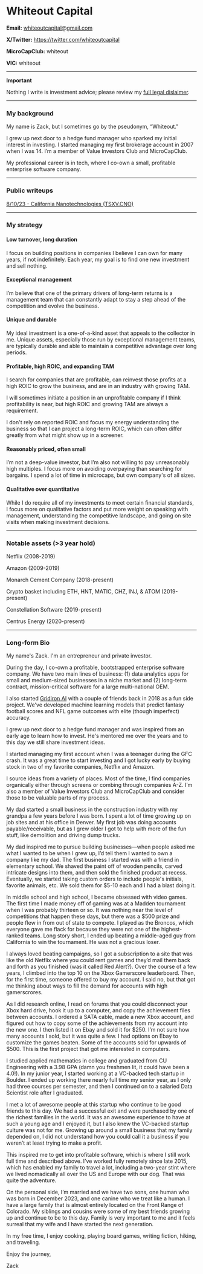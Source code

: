 # Whiteout Capital

**Email:** whiteoutcapital@gmail.com

**X/Twitter:** https://twitter.com/whiteoutcapital

**MicroCapClub:** whiteout

**VIC:** whiteout

---

**Important**

Nothing I write is investment advice; please review my [full legal dislaimer](/legal-disclaimer).

---

### My background

My name is Zack, but I sometimes go by the pseudonym, “Whiteout.” 

I grew up next door to a hedge fund manager who sparked my initial interest in investing. I started managing my first brokerage account in 2007 when I was 14. I’m a member of Value Investors Club and MicroCapClub.

My professional career is in tech, where I co-own a small, profitable enterprise software company.

---

### Public writeups

[8/10/23 - California Nanotechnologies (TSXV.CNO)](/writeups/california-nanotechnologies)

---

### My strategy

#### Low turnover, long duration

I focus on building positions in companies I believe I can own for many years, if not indefinitely. Each year, my goal is to find one new investment and sell nothing.

#### Exceptional management

I’m believe that one of the primary drivers of long-term returns is a management team that can constantly adapt to stay a step ahead of the competition and evolve the business.

#### Unique and durable

My ideal investment is a one-of-a-kind asset that appeals to the collector in me. Unique assets, especially those run by exceptional management teams, are typically durable and able to maintain a competitive advantage over long periods.

#### Profitable, high ROIC, and expanding TAM

I search for companies that are profitable, can reinvest those profits at a high ROIC to grow the business, and are in an industry with growing TAM. 

I will sometimes initiate a position in an unprofitable company if I think profitability is near, but high ROIC and growing TAM are always a requirement. 

I don't rely on reported ROIC and focus my energy understanding the business so that I can project a long-term ROIC, which can often differ greatly from what might show up in a screener.

#### Reasonably priced, often small

I’m not a deep-value investor, but I’m also not willing to pay unreasonably high multiples. I focus more on avoiding overpaying than searching for bargains. I spend a lot of time in microcaps, but own company's of all sizes.

#### Qualitative over quantitative

While I do require all of my investments to meet certain financial standards, I focus more on qualitative factors and put more weight on speaking with management, understanding the competitive landscape, and going on site visits when making investment decisions.

---

### Notable assets (>3 year hold)

Netflix (2008-2019)

Amazon (2009-2019)

Monarch Cement Company (2018-present)

Crypto basket including ETH, HNT, MATIC, CHZ, INJ, & ATOM (2019-present)

Constellation Software (2019-present)

Centrus Energy (2020-present)

---

### Long-form Bio

My name's Zack. I'm an entrepreneur and private investor.

During the day, I co-own a profitable, bootstrapped enterprise software company. We have two main lines of business: (1) data analytics apps for small and medium-sized businesses in a niche market and (2) long-term contract, mission-critical software for a large multi-national OEM. 

I also started [Gridiron AI](gridironai.com) with a couple of friends back in 2018 as a fun side project. We've developed machine learning models that predict fantasy football scores and NFL game outcomes with elite (though imperfect) accuracy.

I grew up next door to a hedge fund manager and was inspired from an early age to learn how to invest. He's mentored me over the years and to this day we still share investment ideas.

I started managing my first account when I was a teenager during the GFC crash. It was a great time to start investing and I got lucky early by buying stock in two of my favorite companies, Netflix and Amazon. 

I source ideas from a variety of places. Most of the time, I find companies organically either through screens or combing through companies A-Z. I’m also a member of Value Investors Club and MicroCapClub and consider those to be valuable parts of my process. 

My dad started a small business in the construction industry with my grandpa a few years before I was born. I spent a lot of time growing up on job sites and at his office in Denver. My first job was doing accounts payable/receivable, but as I grew older I got to help with more of the fun stuff, like demolition and driving dump trucks. 

My dad inspired me to pursue building businesses—when people asked me what I wanted to be when I grew up, I’d tell them I wanted to own a company like my dad. The first business I started was with a friend in elementary school. We shaved the paint off of wooden pencils, carved intricate designs into them, and then sold the finished product at recess. Eventually, we started taking custom orders to include people's initials, favorite animals, etc. We sold them for $5-10 each and I had a blast doing it. 

In middle school and high school, I became obsessed with video games. The first time I made money off of gaming was at a Madden tournament when I was probably thirteen or so. It was nothing near the level of competitions that happen these days, but there was a $500 prize and people flew in from out of state to compete. I played as the Broncos, which everyone gave me flack for because they were not one of the highest-ranked teams. Long story short, I ended up beating a middle-aged guy from California to win the tournament. He was not a gracious loser.

I always loved beating campaigns, so I got a subscription to a site that was like the old Netflix where you could rent games and they’d mail them back and forth as you finished (was it called Red Alert?). Over the course of a few years, I climbed into the top 10 on the Xbox Gamerscore leaderboard. Then, for the first time, someone offered to buy my account. I said no, but that got me thinking about ways to fill the demand for accounts with high gamerscrores. 

As I did research online, I read on forums that you could disconnect your Xbox hard drive, hook it up to a computer, and copy the achievement files between accounts. I ordered a SATA cable, made a new Xbox account, and figured out how to copy some of the achievements from my account into the new one. I then listed it on Ebay and sold it for $250. I’m not sure how many accounts I sold, but it was quite a few. I had options on Ebay to customize the games beaten. Some of the accounts sold for upwards of $500. This is the first project that got me interested in computers. 

I studied applied mathematics in college and graduated from CU Engineering with a 3.98 GPA (damn you freshmen lit, it could have been a 4.0!). In my junior year, I started working at a VC-backed tech startup in Boulder. I ended up working there nearly full time my senior year, as I only had three courses per semester, and then I continued on to a salaried Data Scientist role after I graduated.

I met a lot of awesome people at this startup who continue to be good friends to this day. We had a successful exit and were purchased by one of the richest families in the world. It was an awesome experience to have at such a young age and I enjoyed it, but I also knew the VC-backed startup culture was not for me. Growing up around a small business that my family depended on, I did not understand how you could call it a business if you weren’t at least trying to make a profit.

This inspired me to get into profitable software, which is where I still work full time and described above. I’ve worked fully remotely since late 2015, which has enabled my family to travel a lot, including a two-year stint where we lived nomadically all over the US and Europe with our dog. That was quite the adventure.

On the personal side, I’m married and we have two sons, one human who was born in December 2023, and one canine who we treat like a human. I have a large family that is almost entirely located on the Front Range of Colorado. My siblings and cousins were some of my best friends growing up and continue to be to this day. Family is very important to me and it feels surreal that my wife and I have started the next generation. 

In my free time, I enjoy cooking, playing board games, writing fiction, hiking, and traveling. 

Enjoy the journey,

Zack
